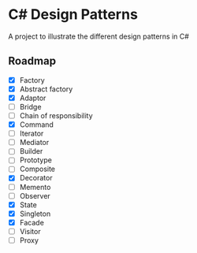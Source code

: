 # C# Design Patterns
A project to illustrate the different design patterns in C#

## Roadmap

- [X] Factory
- [X] Abstract factory
- [X] Adaptor
- [ ] Bridge
- [ ] Chain of responsibility
- [X] Command
- [ ] Iterator
- [ ] Mediator
- [ ] Builder
- [ ] Prototype
- [ ] Composite
- [X] Decorator
- [ ] Memento
- [ ] Observer
- [X] State
- [X] Singleton
- [X] Facade
- [ ] Visitor
- [ ] Proxy
